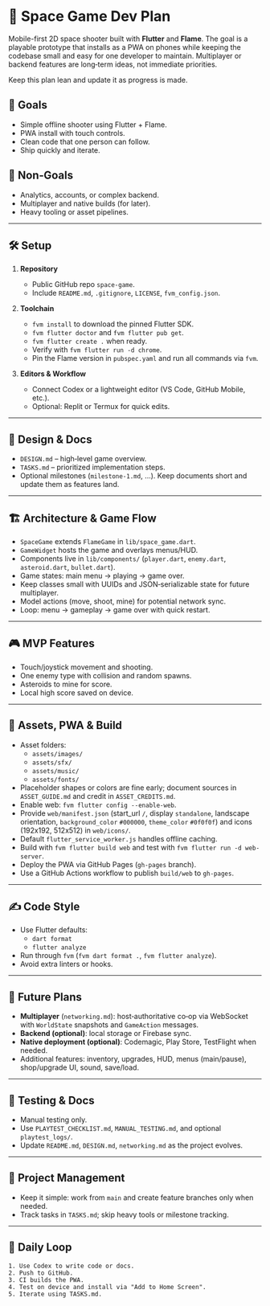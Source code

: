 # 🚀 Space Game Dev Plan

Mobile-first 2D space shooter built with **Flutter** and **Flame**.  The goal is a
playable prototype that installs as a PWA on phones while keeping the codebase
small and easy for one developer to maintain.  Multiplayer or backend features
are long‑term ideas, not immediate priorities.

Keep this plan lean and update it as progress is made.

## 🎯 Goals
- Simple offline shooter using Flutter + Flame.
- PWA install with touch controls.
- Clean code that one person can follow.
- Ship quickly and iterate.

## 🚫 Non‑Goals
- Analytics, accounts, or complex backend.
- Multiplayer and native builds (for later).
- Heavy tooling or asset pipelines.

---

## 🛠️ Setup
1. **Repository**
   - Public GitHub repo `space-game`.
   - Include `README.md`, `.gitignore`, `LICENSE`, `fvm_config.json`.

2. **Toolchain**
   - `fvm install` to download the pinned Flutter SDK.
   - `fvm flutter doctor` and `fvm flutter pub get`.
   - `fvm flutter create .` when ready.
   - Verify with `fvm flutter run -d chrome`.
   - Pin the Flame version in `pubspec.yaml` and run all commands via `fvm`.

3. **Editors & Workflow**
   - Connect Codex or a lightweight editor (VS Code, GitHub Mobile, etc.).
   - Optional: Replit or Termux for quick edits.

---

## 🧾 Design & Docs
- `DESIGN.md` – high‑level game overview.
- `TASKS.md` – prioritized implementation steps.
- Optional milestones (`milestone-1.md`, …).
Keep documents short and update them as features land.

---

## 🏗️ Architecture & Game Flow
- `SpaceGame` extends `FlameGame` in `lib/space_game.dart`.
- `GameWidget` hosts the game and overlays menus/HUD.
- Components live in `lib/components/` (`player.dart`, `enemy.dart`, `asteroid.dart`, `bullet.dart`).
- Game states: main menu → playing → game over.
- Keep classes small with UUIDs and JSON‑serializable state for future multiplayer.
- Model actions (move, shoot, mine) for potential network sync.
- Loop: menu → gameplay → game over with quick restart.

---

## 🎮 MVP Features
- Touch/joystick movement and shooting.
- One enemy type with collision and random spawns.
- Asteroids to mine for score.
- Local high score saved on device.

---

## 🎨 Assets, PWA & Build
- Asset folders:
  - `assets/images/`
  - `assets/sfx/`
  - `assets/music/`
  - `assets/fonts/`
- Placeholder shapes or colors are fine early; document sources in `ASSET_GUIDE.md` and credit in `ASSET_CREDITS.md`.
- Enable web: `fvm flutter config --enable-web`.
- Provide `web/manifest.json` (start_url `/`, display `standalone`, landscape orientation,
  `background_color` `#000000`, `theme_color` `#0f0f0f`) and icons (192x192, 512x512) in `web/icons/`.
- Default `flutter_service_worker.js` handles offline caching.
- Build with `fvm flutter build web` and test with `fvm flutter run -d web-server`.
- Deploy the PWA via GitHub Pages (`gh-pages` branch).
- Use a GitHub Actions workflow to publish `build/web` to `gh-pages`.

---

## ✍️ Code Style
- Use Flutter defaults:
  - `dart format`
  - `flutter analyze`
- Run through `fvm` (`fvm dart format .`, `fvm flutter analyze`).
- Avoid extra linters or hooks.

---

## 🔮 Future Plans
- **Multiplayer** (`networking.md`): host‑authoritative co‑op via WebSocket with
  `WorldState` snapshots and `GameAction` messages.
- **Backend (optional)**: local storage or Firebase sync.
- **Native deployment (optional)**: Codemagic, Play Store, TestFlight when
  needed.
 - Additional features: inventory, upgrades, HUD, menus (main/pause), shop/upgrade UI, sound, save/load.

---

## 🧪 Testing & Docs
- Manual testing only.
- Use `PLAYTEST_CHECKLIST.md`, `MANUAL_TESTING.md`, and optional `playtest_logs/`.
- Update `README.md`, `DESIGN.md`, `networking.md` as the project evolves.

---

## 📌 Project Management
- Keep it simple: work from `main` and create feature branches only when needed.
- Track tasks in `TASKS.md`; skip heavy tools or milestone tracking.

---

## 🔁 Daily Loop
```text
1. Use Codex to write code or docs.
2. Push to GitHub.
3. CI builds the PWA.
4. Test on device and install via "Add to Home Screen".
5. Iterate using TASKS.md.
```

